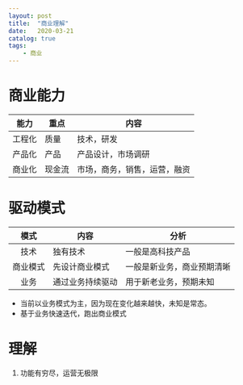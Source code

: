 ```yaml
---
layout: post
title:  "商业理解"
date:   2020-03-21
catalog: true
tags:
    - 商业
---
```


# 商业能力
| 能力 | 重点 | 内容 |
| :----: | ---- | ---- |
| 工程化 | 质量 | 技术，研发 |
| 产品化 | 产品 | 产品设计，市场调研 |
| 商业化 | 现金流 | 市场，商务，销售，运营，融资 |

# 驱动模式
| 模式 | 内容 | 分析 |
| :----: | ---- | ---- |
| 技术 | 独有技术 | 一般是高科技产品 |
| 商业模式 | 先设计商业模式 | 一般是新业务，商业预期清晰 |
| 业务 | 通过业务持续驱动 | 用于新老业务，预期未知 |

* 当前以业务模式为主，因为现在变化越来越快，未知是常态。
* 基于业务快速迭代，跑出商业模式

# 理解
1. 功能有穷尽，运营无极限
